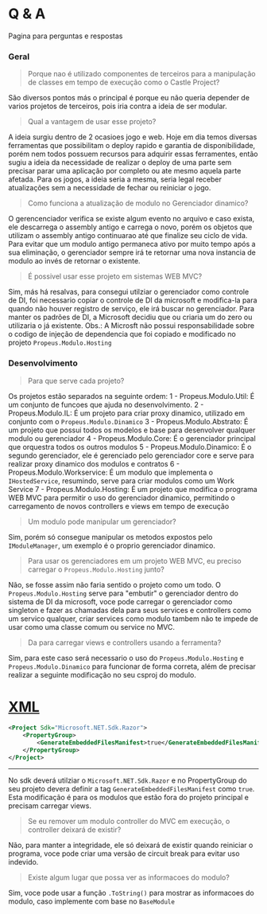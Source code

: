 # Q & A
Pagina para perguntas e respostas

### Geral

> Porque nao é utilizado componentes de terceiros para a manipulação de classes em tempo de execução como o Castle Project?

São diversos pontos más o principal é porque eu não queria depender de varios projetos de terceiros, pois iria contra a ideia de ser modular.

> Qual a vantagem de usar esse projeto?

A ideia surgiu dentro de 2 ocasioes jogo e web. Hoje em dia temos diversas ferramentas que possibilitam o deploy rapido e garantia de disponibilidade, porém nem todos possuem recursos para adquirir essas ferramentes, então sugiu a ideia da necessidade de realizar o deploy de uma parte sem precisar parar uma aplicação por completo ou ate mesmo aquela parte afetada. Para os jogos, a ideia seria a mesma, seria legal receber atualizações sem a necessidade de fechar ou reiniciar o jogo.

> Como funciona a atualização de modulo no Gerenciador dinamico?

O gerencenciador verifica se existe algum evento no arquivo e caso exista, ele descarrega o assembly antigo e carrega o novo, porém os objetos que utilizam o assembly antigo continuarao até que finalize seu ciclo de vida. Para evitar que um modulo antigo permaneca ativo por muito tempo após a sua eliminação, o gerenciador sempre irá te retornar uma nova instancia de modulo ao invés de retornar o existente.

> É possivel usar esse projeto em sistemas WEB MVC?

Sim, más há resalvas, para consegui utilziar o gerenciador como controle de DI, foi necessario copiar o controle de DI da microsoft e modifica-la para quando não houver registro de serviço, ele irá buscar no gerenciador. Para manter os padrões de DI, a Microsoft decidiu que ou criaria um do zero ou utilizaria o já existente. 
Obs.: A Microsft não possui responsabilidade sobre o codigo de injeção de dependencia que foi copiado e modificado no projeto `Propeus.Modulo.Hosting`

### Desenvolvimento

> Para que serve cada projeto?

Os projetos estão separados na seguinte ordem:
1 - Propeus.Modulo.Util: É um conjunto de funcoes que ajuda no desenvolvimento.
2 - Propeus.Modulo.IL: É um projeto para criar proxy dinamico, utilizado em conjunto com o `Propeus.Modulo.Dinamico`
3 - Propeus.Modulo.Abstrato: É um projeto que possui todos os modelos e base para desenvolver qualquer modulo ou gerenciador
4 - Propeus.Modulo.Core: É o gerenciador principal que orquestra todos os outros modulos
5 - Propeus.Modulo.Dinamico: É o segundo gerenciador, ele é gerenciado pelo gerenciador core e serve para realizar proxy dinamico dos modulos e contratos
6 - Propeus.Modulo.Workservice: É um modulo que implementa o `IHostedService`, resumindo, serve para criar modulos como um Work Service
7 - Propeus.Modulo.Hosting: É um projeto que modifica o programa WEB MVC para permitir o uso do gerenciador dinamico, permitindo o carregamento de novos controllers e views em tempo de execução

> Um modulo pode manipular um gerenciador?

Sim, porém só consegue manipular os metodos expostos pelo `IModuleManager`, um exemplo é o proprio gerenciador dinamico.

> Para usar os gerenciadores em um projeto WEB MVC, eu preciso carregar o `Propeus.Modulo.Hosting` junto?

Não, se fosse assim não faria sentido o projeto como um todo. O `Propeus.Modulo.Hosting` serve para "embutir" o gerenciador dentro do sistema de DI da microsoft, voce pode carregar o gerenciador como singleton e fazer as chamadas dela para seus services e controllers como um servico qualquer, criar services como modulo tambem não te impede de usar como uma classe comum ou service no MVC.

> Da para carregar views e controllers usando a ferramenta?

Sim, para este caso será necessario o uso do `Propeus.Modulo.Hosting` e `Propeus.Modulo.Dinamico` para funcionar de forma correta, além de precisar realizar a seguinte modificação no seu csproj do modulo.

# [XML](#tab/xml)

```xml
<Project Sdk="Microsoft.NET.Sdk.Razor">
	<PropertyGroup>
		<GenerateEmbeddedFilesManifest>true</GenerateEmbeddedFilesManifest>
	</PropertyGroup>
</Project>
```
---

No sdk deverá utilziar o `Microsoft.NET.Sdk.Razor` e no PropertyGroup do seu projeto devera definir a tag `GenerateEmbeddedFilesManifest` como `true`.
Esta modificação é para os modulos que estão fora do projeto principal e precisam carregar views. 

> Se eu remover um modulo controller do MVC em execução, o controller deixará de existir?

Não, para manter a integridade, ele só deixará de existir quando reiniciar o programa, voce pode criar uma versão de circuit break para evitar uso indevido.

> Existe algum lugar que possa ver as informacoes do modulo?

Sim, voce pode usar a função `.ToString()` para mostrar as informacoes do modulo, caso implemente com base no `BaseModule`